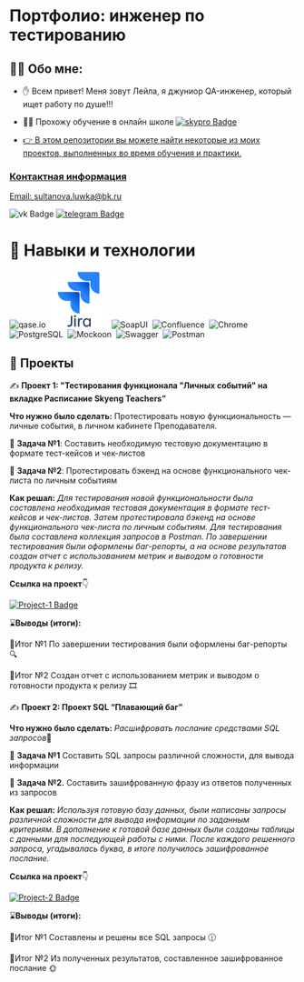 # Портфолио: инженер по тестированию

## :man_technologist: Обо мне:
- :raised_hand: Всем привет! Меня зовут Лейла, я джуниор QA-инженер, который ищет работу по душе!!!
- 	:woman_student: Прохожу обучение в онлайн школе  <a href="https://sky.pro/">
    <img src="https://img.shields.io/badge/skypro-green/blue?style=for-the-badge&logo=skypro&logoColor=white" alt="skypro Badge"/> 

- :point_right: В этом репозитории вы можете найти некоторые из моих проектов, выполненных во время обучения и практики.
### Контактная информация
Email: sultanova.luwka@bk.ru

<div id="badges"
    
  <a href="https://vk.com/sultanova.luwka">
  <img src="https://img.shields.io/badge/vk-blue?style=for-the-badge&logo=vk&logoColor=white" alt="vk Badge"/>
      
  <a href="https://t.me/sultanovaluwka">
  <img src="https://img.shields.io/badge/telegram-blue?style=for-the-badge&logo=telegram&logoColor=white" alt="telegram Badge"/>
 </a>
</div>
 

# :bookmark_tabs: Навыки и технологии
<div>
    <img src="https://img.shields.io/badge/qase%20io%20-8A2BE2" title="qase.io" alt="qase.io" width="100" height="100"/>&nbsp;
    <img src="https://github.com/devicons/devicon/blob/master/icons/jira/jira-original-wordmark.svg" title="jira" alt="jira" width="100" height="100"/>&nbsp;
    <img src="https://logovectorseek.com/wp-content/uploads/2020/09/soapui-supported-by-smartbear-logo-vector.png" alt="SoapUI" width="100" height="50"/>&nbsp;
    <img src="https://upload.wikimedia.org/wikipedia/commons/thumb/8/88/Atlassian_Confluence_2017_logo.svg/512px-Atlassian_Confluence_2017_logo.svg.png" alt="Confluence" width="200" height="50"/>&nbsp;
    <img src="https://www.svgrepo.com/show/378785/chrome-dev.svg" alt=Chrome DevTools" width="100" height="50"/>&nbsp;
    <img src="https://www.vectorlogo.zone/logos/postgresql/postgresql-ar21.svg" alt="PostgreSQL" width="150" height="100"/>&nbsp;
    <img src="https://mockoon.com/images/logo.svg" alt="Mockoon" width="100" height="70"/>&nbsp;
    <img src="https://logovtor.com/wp-content/uploads/2020/09/swagger-supported-by-smartbear-logo-vector.png" alt="Swagger" width="150" height="100"/>&nbsp;
    <img src="https://www.vectorlogo.zone/logos/getpostman/getpostman-ar21.svg" alt="Postman" width="150" height="100"/>&nbsp;
    
   
</div>
 
## :file_folder: Проекты
:writing_hand: __Проект 1: "Тестирования функционала "Личных событий" на вкладке Расписание Skyeng Teachers”__ 

**Что нужно было сделать:**
Протестировать новую функциональность — личные события, в личном кабинете Преподавателя.

:dart: __Задача №1__: Составить необходимую тестовую документацию в формате тест-кейсов и чек-листов

:dart: __Задача №2__: Протестировать бэкенд на основе функционального чек-листа по личным событиям

__Как решал:__ _Для тестирования новой функциональности была составлена необходимая тестовая документация в формате тест-кейсов и чек-листов.  Затем протестировала бэкенд на основе функционального чек-листа по личным событиям. Для тестирования была составлена коллекция запросов в Postman. По завершении тестирования были оформлены баг-репорты, а на основе результатов создан отчет с использованием метрик и выводом о готовности продукта к релизу._

**Ссылка на проект**:point_down: <div id="badges">
<a href="https://github.com/Leyla-IT/Leyla-IT/tree/main/%D0%9F%D1%80%D0%BE%D0%B5%D0%BA%D1%82%20%E2%84%961">
      <img src="https://img.shields.io/badge/Project-1-red?style=for-the-badge&logo=Project-2&logoColor=white" alt="Project-1 Badge"/>
     </div>
  </a>



:hourglass:**Выводы (итоги):**

:scroll:Итог №1 По завершении тестирования были оформлены баг-репорты :mag:

:scroll:Итог №2 Создан отчет с использованием метрик и выводом о готовности продукта к релизу :film_strip:



:writing_hand: __Проект 2: Проект SQL “Плавающий баг”__

**Что нужно было сделать:** _Расшифровать послание средствами SQL запросов_:unicorn:

:dart: **Задача №1** Составить SQL запросы различной сложности, для вывода информации

:dart: **Задача №2.** Составить зашифрованную фразу из ответов полученных из запросов

**Как решал:**
_Используя готовую базу данных, были написаны запросы различной сложности для вывода информации по заданным критериям. В дополнение к готовой базе данных были созданы таблицы с данными для последующей работы с ними. После каждого решенного запроса, угадывалась буква, в итоге получилось зашифрованное послание._

**Ссылка на проект**:point_down: <div id="badges">
<a href="https://github.com/d0cnot/DN_portfolio/tree/099a7dc6236f8f6806ad8ee4ec9372b627fec318/Project2">
      <img src="https://img.shields.io/badge/Project-2-red?style=for-the-badge&logo=Project-2&logoColor=white" alt="Project-2 Badge"/>
     </div>
  </a>

   

:hourglass:**Выводы (итоги):**

:scroll:Итог №1 Составлены и решены все SQL запросы :clock1230:

:scroll:Итог №2 Из полученных результатов, составленное зашифрованное послание :sun_with_face:
